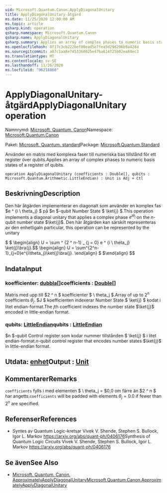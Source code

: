 ```yaml
---
uid: Microsoft.Quantum.Canon.ApplyDiagonalUnitary
title: ApplyDiagonalUnitary-åtgärd
ms.date: 11/25/2020 12:00:00 AM
ms.topic: article
qsharp.kind: operation
qsharp.namespace: Microsoft.Quantum.Canon
qsharp.name: ApplyDiagonalUnitary
qsharp.summary: Applies an array of complex phases to numeric basis states of a register of qubits.
ms.openlocfilehash: 8f17c3cb222bef00ead5e7fea5d29d296b9a428a
ms.sourcegitcommit: a87c1aa8e7453360025e47ba614f25b02ea84ec3
ms.translationtype: MT
ms.contentlocale: sv-SE
ms.lasthandoff: 11/26/2020
ms.locfileid: "96218860"
---
```

# <a name="applydiagonalunitary-operation"></a><span data-ttu-id="50dca-102">ApplyDiagonalUnitary-åtgärd</span><span class="sxs-lookup"><span data-stu-id="50dca-102">ApplyDiagonalUnitary operation</span></span>

<span data-ttu-id="50dca-103">Namnrymd: [Microsoft. Quantum. Canon](xref:Microsoft.Quantum.Canon)</span><span class="sxs-lookup"><span data-stu-id="50dca-103">Namespace: [Microsoft.Quantum.Canon](xref:Microsoft.Quantum.Canon)</span></span>

<span data-ttu-id="50dca-104">Paket: [Microsoft. Quantum. standard](https://nuget.org/packages/Microsoft.Quantum.Standard)</span><span class="sxs-lookup"><span data-stu-id="50dca-104">Package: [Microsoft.Quantum.Standard](https://nuget.org/packages/Microsoft.Quantum.Standard)</span></span>


<span data-ttu-id="50dca-105">Använder en matris med komplexa faser till numeriska bas tillstånd för ett register över qubits.</span><span class="sxs-lookup"><span data-stu-id="50dca-105">Applies an array of complex phases to numeric basis states of a register of qubits.</span></span>

```qsharp
operation ApplyDiagonalUnitary (coefficients : Double[], qubits : Microsoft.Quantum.Arithmetic.LittleEndian) : Unit is Adj + Ctl
```


## <a name="description"></a><span data-ttu-id="50dca-106">Beskrivning</span><span class="sxs-lookup"><span data-stu-id="50dca-106">Description</span></span>

<span data-ttu-id="50dca-107">Den här åtgärden implementerar en diagonalt som använder en komplex fas $e ^ {i \ theta_j} $ på $n $-qubit Number State $ \ket{j} $.</span><span class="sxs-lookup"><span data-stu-id="50dca-107">This operation implements a diagonal unitary that applies a complex phase $e^{i \theta_j}$ on the $n$-qubit number state $\ket{j}$.</span></span>
<span data-ttu-id="50dca-108">Den här åtgärden kan särskilt representeras av den enhetliga</span><span class="sxs-lookup"><span data-stu-id="50dca-108">In particular, this operation can be represented by the unitary</span></span>

<span data-ttu-id="50dca-109">$ $ \begin{align} U = \sum ^ {2 ^ n-1} _ {j = 0} e ^ {i \ theta_j} \ket{j}\bra{j}.</span><span class="sxs-lookup"><span data-stu-id="50dca-109">$$ \begin{align} U = \sum^{2^n-1}_{j=0}e^{i\theta_j}\ket{j}\bra{j}.</span></span>
<span data-ttu-id="50dca-110">\end{align} $ $</span><span class="sxs-lookup"><span data-stu-id="50dca-110">\end{align} $$</span></span>

## <a name="input"></a><span data-ttu-id="50dca-111">Indata</span><span class="sxs-lookup"><span data-stu-id="50dca-111">Input</span></span>

### <a name="coefficients--double"></a><span data-ttu-id="50dca-112">koefficienter: [dubbla](xref:microsoft.quantum.lang-ref.double)[]</span><span class="sxs-lookup"><span data-stu-id="50dca-112">coefficients : [Double](xref:microsoft.quantum.lang-ref.double)[]</span></span>

<span data-ttu-id="50dca-113">Matris med upp till $2 ^ n $ koefficienter $ \ theta_j $.</span><span class="sxs-lookup"><span data-stu-id="50dca-113">Array of up to $2^n$ coefficients $\theta_j$.</span></span> <span data-ttu-id="50dca-114">$J $ koefficienten indexerar Number State $ \ket{j} $ kodat i litet endian-format.</span><span class="sxs-lookup"><span data-stu-id="50dca-114">The $j$th coefficient indexes the number state $\ket{j}$ encoded in little-endian format.</span></span>


### <a name="qubits--littleendian"></a><span data-ttu-id="50dca-115">qubits: [LittleEndian](xref:Microsoft.Quantum.Arithmetic.LittleEndian)</span><span class="sxs-lookup"><span data-stu-id="50dca-115">qubits : [LittleEndian](xref:Microsoft.Quantum.Arithmetic.LittleEndian)</span></span>

<span data-ttu-id="50dca-116">$n $-qubit Control register som kodar nummer tillstånden $ \ket{j} $ i litet endian-format.</span><span class="sxs-lookup"><span data-stu-id="50dca-116">$n$-qubit control register that encodes number states $\ket{j}$ in little-endian format.</span></span>



## <a name="output--unit"></a><span data-ttu-id="50dca-117">Utdata: [enhet](xref:microsoft.quantum.lang-ref.unit)</span><span class="sxs-lookup"><span data-stu-id="50dca-117">Output : [Unit](xref:microsoft.quantum.lang-ref.unit)</span></span>



## <a name="remarks"></a><span data-ttu-id="50dca-118">Kommentarer</span><span class="sxs-lookup"><span data-stu-id="50dca-118">Remarks</span></span>

<span data-ttu-id="50dca-119">`coefficients` fylls i med elementen $ \ theta_j = $0,0 om färre än $2 ^ n $ har angetts.</span><span class="sxs-lookup"><span data-stu-id="50dca-119">`coefficients` will be padded with elements $\theta_j = 0.0$ if fewer than $2^n$ are specified.</span></span>

## <a name="references"></a><span data-ttu-id="50dca-120">Referenser</span><span class="sxs-lookup"><span data-stu-id="50dca-120">References</span></span>

- <span data-ttu-id="50dca-121">Syntes av Quantum Logic-kretsar Vivek V. Shende, Stephen S. Bullock, Igor L. Markov https://arxiv.org/abs/quant-ph/0406176</span><span class="sxs-lookup"><span data-stu-id="50dca-121">Synthesis of Quantum Logic Circuits Vivek V. Shende, Stephen S. Bullock, Igor L. Markov https://arxiv.org/abs/quant-ph/0406176</span></span>

## <a name="see-also"></a><span data-ttu-id="50dca-122">Se även</span><span class="sxs-lookup"><span data-stu-id="50dca-122">See Also</span></span>

- [<span data-ttu-id="50dca-123">Microsoft. Quantum. Canon. ApproximatelyApplyDiagonalUnitary</span><span class="sxs-lookup"><span data-stu-id="50dca-123">Microsoft.Quantum.Canon.ApproximatelyApplyDiagonalUnitary</span></span>](xref:Microsoft.Quantum.Canon.ApproximatelyApplyDiagonalUnitary)